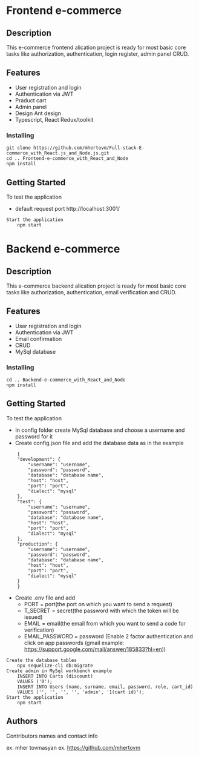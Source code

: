 # Frontend e-commerce

## Description

This e-commerce frontend alication project is ready for most basic core tasks like authorization, authentication, login register, admin panel CRUD.

## Features

* User registration and login
* Authentication via JWT
* Praduct cart
* Admin panel
* Design Ant design
* Typescript, React Redux/toolkit

### Installing

```
git clone https://github.com/mhertovm/Full-stack-E-commerce_with_React.js_and_Node.js.git
cd .. Frontend-e-commerce_with_React_and_Node
npm install
```

## Getting Started

To test the application

* default request port http://localhost:3001/

```
Start the application
    npm start
```

# Backend e-commerce

## Description

This e-commerce backend alication project is ready for most basic core tasks like authorization, authentication, email verification and CRUD.

## Features

* User registration and login
* Authentication via JWT
* Email confirmation
* CRUD
* MySql database

### Installing

```
cd .. Backend-e-commerce_with_React_and_Node
npm install
```

## Getting Started

To test the application

* In config folder create MySql database and choose a username and password for it
* Create config.json file and add the database data as in the example
```
    {
    "development": {
        "username": "username",
        "password": "password",
        "database": "database name",
        "host": "host",
        "port": "port",
        "dialect": "mysql"
    },
    "test": {
        "username": "username",
        "password": "password",
        "database": "database name",
        "host": "host",
        "port": "port",
        "dialect": "mysql"
    },
    "production": {
        "username": "username",
        "password": "password",
        "database": "database name",
        "host": "host",
        "port": "port",
        "dialect": "mysql"
    }
    }
```

* Create .env file and add 
    * PORT = port(the port on which you want to send a request)
    * T_SECRET = secret(the password with which the token will be issued)
    * EMAIL = email(the email from which you want to send a code for verification)
    * EMAIL_PASSWORD = password (Enable 2 factor authentication and click on app passwords (gmail example: https://support.google.com/mail/answer/185833?hl=en))

```
Create the database tables
    npx sequelize-cli db:migrate
Create admin in MySql workbench example
    INSERT INTO Carts (discount)
    VALUES ('0');
    INSERT INTO Users (name, surname, email, password, role, cart_id)
    VALUES ('', '', '', '', 'admin', '1(cart id)');
Start the application
    npm start
```

## Authors

Contributors names and contact info

ex. mher tovmasyan
ex. https://github.com/mhertovm